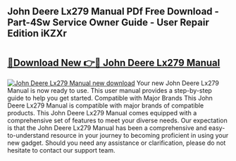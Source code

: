 ## John Deere Lx279 Manual PDf Free Download - Part-4Sw Service Owner Guide - User Repair Edition iKZXr

# <h2><a href="http://bc87117.oget.top/?id=John+Deere+Lx279+Manual">🔗Download New 👉🔴 John Deere Lx279 Manual</a></h2>

[![John Deere Lx279 Manual new download](https://i.imgur.com/5g1atiW.png)](http://bc87117.oget.top/?id=John+Deere+Lx279+Manual)
Your new John Deere Lx279 Manual is now ready to use. This user manual provides a step-by-step guide to help you get started. Compatible with Major Brands This John Deere Lx279 Manual is compatible with major brands of compatible products. This John Deere Lx279 Manual comes equipped with a comprehensive set of features to meet your diverse needs. Our expectation is that the John Deere Lx279 Manual has been a comprehensive and easy-to-understand resource in your journey to becoming proficient in using your new gadget. Should you need any assistance or clarification, please do not hesitate to contact our support team.

